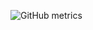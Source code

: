![GitHub metrics](https://metrics.lecoq.io/Escapies?template=classic&followup=1&isocalendar=1&languages=1&isocalendar.duration=half-year&config.timezone=America%2FNew_York)
